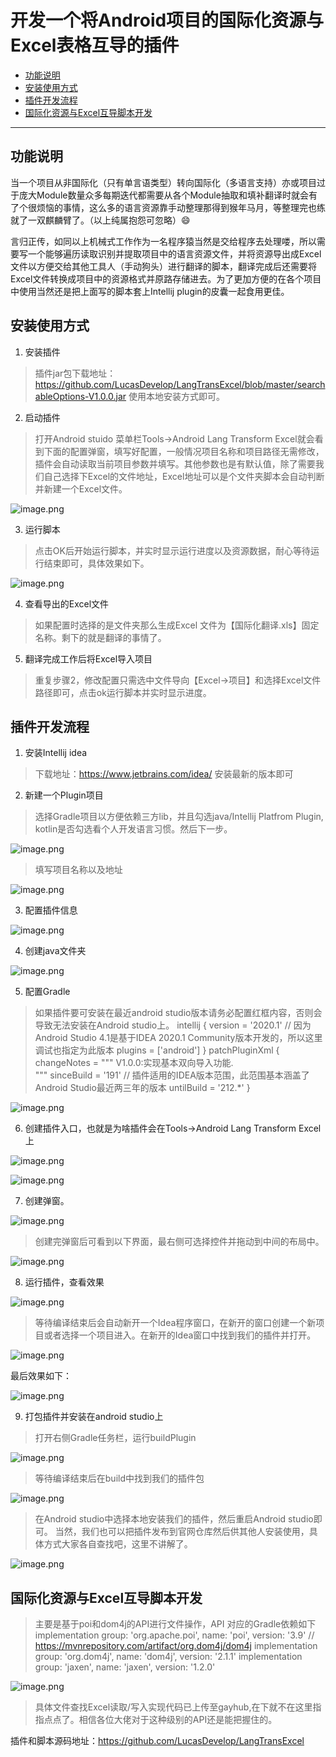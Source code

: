 # 开发一个将Android项目的国际化资源与Excel表格互导的插件

- [功能说明](#功能说明)
- [安装使用方式](#安装使用方式)
- [插件开发流程](#插件开发流程)
- [国际化资源与Excel互导脚本开发](#国际化资源与Excel互导脚本开发)

----

## 功能说明

当一个项目从非国际化（只有单言语类型）转向国际化（多语言支持）亦或项目过于庞大Module数量众多每期迭代都需要从各个Module抽取和填补翻译时就会有了个很烦恼的事情，这么多的语言资源靠手动整理那得到猴年马月，等整理完也练就了一双麒麟臂了。（以上纯属抱怨可忽略）😄

言归正传，如同以上机械式工作作为一名程序猿当然是交给程序去处理喽，所以需要写一个能够遍历读取识别并提取项目中的语言资源文件，并将资源导出成Excel文件以方便交给其他工具人（手动狗头）进行翻译的脚本，翻译完成后还需要将Excel文件转换成项目中的资源格式并原路存储进去。为了更加方便的在各个项目中使用当然还是把上面写的脚本套上Intellij plugin的皮囊一起食用更佳。

## 安装使用方式

1. 安装插件
> 插件jar包下载地址：https://github.com/LucasDevelop/LangTransExcel/blob/master/searchableOptions-V1.0.0.jar
使用本地安装方式即可。

2. 启动插件
> 打开Android stuido 菜单栏Tools->Android Lang Transform Excel就会看到下面的配置弹窗，填写好配置，一般情况项目名称和项目路径无需修改，插件会自动读取当前项目参数并填写。其他参数也是有默认值，除了需要我们自己选择下Excel的文件地址，Excel地址可以是个文件夹脚本会自动判断并新建一个Excel文件。

![image.png](https://upload-images.jianshu.io/upload_images/9625409-3dcf6320ef3f8159.png?imageMogr2/auto-orient/strip%7CimageView2/2/w/740)

3. 运行脚本
> 点击OK后开始运行脚本，并实时显示运行进度以及资源数据，耐心等待运行结束即可，具体效果如下。

![image.png](https://upload-images.jianshu.io/upload_images/9625409-5fb874645aeea34a.png?imageMogr2/auto-orient/strip%7CimageView2/2/w/740)

4. 查看导出的Excel文件
> 如果配置时选择的是文件夹那么生成Excel 文件为【国际化翻译.xls】固定名称。剩下的就是翻译的事情了。

5. 翻译完成工作后将Excel导入项目
> 重复步骤2，修改配置只需选中文件导向【Excel->项目】和选择Excel文件路径即可，点击ok运行脚本并实时显示进度。

## 插件开发流程
1. 安装Intellij idea
> 下载地址：https://www.jetbrains.com/idea/ 安装最新的版本即可

2. 新建一个Plugin项目
> 选择Gradle项目以方便依赖三方lib，并且勾选java/Intellij Platfrom Plugin, kotlin是否勾选看个人开发语言习惯。然后下一步。

![image.png](https://upload-images.jianshu.io/upload_images/9625409-142e9419015afe0e.png?imageMogr2/auto-orient/strip%7CimageView2/2/w/740)

> 填写项目名称以及地址

![image.png](https://upload-images.jianshu.io/upload_images/9625409-1ba1d4cf429dbe93.png?imageMogr2/auto-orient/strip%7CimageView2/2/w/740)

3. 配置插件信息

![image.png](https://upload-images.jianshu.io/upload_images/9625409-74f9da772dbb8cf4.png?imageMogr2/auto-orient/strip%7CimageView2/2/w/740)

4. 创建java文件夹

![image.png](https://upload-images.jianshu.io/upload_images/9625409-5559afb4b7c84f59.png?imageMogr2/auto-orient/strip%7CimageView2/2/w/740)

5. 配置Gradle
> 如果插件要可安装在最近android studio版本请务必配置红框内容，否则会导致无法安装在Android studio上。
intellij {
    version = '2020.1' // 因为Android Studio 4.1是基于IDEA 2020.1 Community版本开发的，所以这里调试也指定为此版本
    plugins = ['android']
}
patchPluginXml {
    changeNotes = """
      V1.0.0:实现基本双向导入功能.<br>
      <em></em>"""
    sinceBuild = '191' // 插件适用的IDEA版本范围，此范围基本涵盖了Android Studio最近两三年的版本
    untilBuild = '212.*'
}

![image.png](https://upload-images.jianshu.io/upload_images/9625409-96447dab795f2bf8.png?imageMogr2/auto-orient/strip%7CimageView2/2/w/740)

6. 创建插件入口，也就是为啥插件会在Tools->Android Lang Transform Excel上

![image.png](https://upload-images.jianshu.io/upload_images/9625409-37355a8ab41cfe7b.png?imageMogr2/auto-orient/strip%7CimageView2/2/w/740)

![image.png](https://upload-images.jianshu.io/upload_images/9625409-69ed97e8a9f69199.png?imageMogr2/auto-orient/strip%7CimageView2/2/w/740)

7. 创建弹窗。

![image.png](https://upload-images.jianshu.io/upload_images/9625409-20db40eae23e0184.png?imageMogr2/auto-orient/strip%7CimageView2/2/w/740)

> 创建完弹窗后可看到以下界面，最右侧可选择控件并拖动到中间的布局中。

![image.png](https://upload-images.jianshu.io/upload_images/9625409-b4ec8601b8bc142c.png?imageMogr2/auto-orient/strip%7CimageView2/2/w/740)

8. 运行插件，查看效果

![image.png](https://upload-images.jianshu.io/upload_images/9625409-7ed8d82e0cf7c4be.png?imageMogr2/auto-orient/strip%7CimageView2/2/w/740)

> 等待编译结束后会自动新开一个Idea程序窗口，在新开的窗口创建一个新项目或者选择一个项目进入。在新开的Idea窗口中找到我们的插件并打开。

![image.png](https://upload-images.jianshu.io/upload_images/9625409-34c3a37b47eff5d5.png?imageMogr2/auto-orient/strip%7CimageView2/2/w/740)

最后效果如下：

![image.png](https://upload-images.jianshu.io/upload_images/9625409-d9a4500dd11e2c58.png?imageMogr2/auto-orient/strip%7CimageView2/2/w/740)

9. 打包插件并安装在android studio上

> 打开右侧Gradle任务栏，运行buildPlugin

![image.png](https://upload-images.jianshu.io/upload_images/9625409-c87de927b7756072.png?imageMogr2/auto-orient/strip%7CimageView2/2/w/740)

> 等待编译结束后在build中找到我们的插件包

![image.png](https://upload-images.jianshu.io/upload_images/9625409-27235a35340f7969.png?imageMogr2/auto-orient/strip%7CimageView2/2/w/740)

> 在Android studio中选择本地安装我们的插件，然后重启Android studio即可。
当然，我们也可以把插件发布到官网仓库然后供其他人安装使用，具体方式大家各自查找吧，这里不讲解了。

![image.png](https://upload-images.jianshu.io/upload_images/9625409-c7623ddb445b7650.png?imageMogr2/auto-orient/strip%7CimageView2/2/w/740)



## 国际化资源与Excel互导脚本开发
> 主要是基于poi和dom4j的API进行文件操作，API 对应的Gradle依赖如下
 implementation group: 'org.apache.poi', name: 'poi', version: '3.9'
    // https://mvnrepository.com/artifact/org.dom4j/dom4j
    implementation group: 'org.dom4j', name: 'dom4j', version: '2.1.1'
    implementation group: 'jaxen', name: 'jaxen', version: '1.2.0'

![image.png](https://upload-images.jianshu.io/upload_images/9625409-01effb4e9edbe068.png?imageMogr2/auto-orient/strip%7CimageView2/2/w/740)

> 具体文件查找Excel读取/写入实现代码已上传至gayhub,在下就不在这里指指点点了。相信各位大佬对于这种级别的API还是能把握住的。

插件和脚本源码地址：https://github.com/LucasDevelop/LangTransExcel















